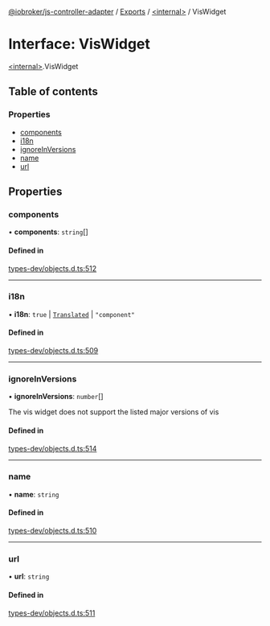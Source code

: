 [@iobroker/js-controller-adapter](../README.md) / [Exports](../modules.md) / [\<internal\>](../modules/internal_.md) / VisWidget

# Interface: VisWidget

[\<internal\>](../modules/internal_.md).VisWidget

## Table of contents

### Properties

- [components](internal_.VisWidget.md#components)
- [i18n](internal_.VisWidget.md#i18n)
- [ignoreInVersions](internal_.VisWidget.md#ignoreinversions)
- [name](internal_.VisWidget.md#name)
- [url](internal_.VisWidget.md#url)

## Properties

### components

• **components**: `string`[]

#### Defined in

[types-dev/objects.d.ts:512](https://github.com/ioBroker/ioBroker.js-controller/blob/8c44dc255583a0a0370d85b4262312bfd93bcdc8/packages/types-dev/objects.d.ts#L512)

___

### i18n

• **i18n**: ``true`` \| [`Translated`](../modules/internal_.md#translated) \| ``"component"``

#### Defined in

[types-dev/objects.d.ts:509](https://github.com/ioBroker/ioBroker.js-controller/blob/8c44dc255583a0a0370d85b4262312bfd93bcdc8/packages/types-dev/objects.d.ts#L509)

___

### ignoreInVersions

• **ignoreInVersions**: `number`[]

The vis widget does not support the listed major versions of vis

#### Defined in

[types-dev/objects.d.ts:514](https://github.com/ioBroker/ioBroker.js-controller/blob/8c44dc255583a0a0370d85b4262312bfd93bcdc8/packages/types-dev/objects.d.ts#L514)

___

### name

• **name**: `string`

#### Defined in

[types-dev/objects.d.ts:510](https://github.com/ioBroker/ioBroker.js-controller/blob/8c44dc255583a0a0370d85b4262312bfd93bcdc8/packages/types-dev/objects.d.ts#L510)

___

### url

• **url**: `string`

#### Defined in

[types-dev/objects.d.ts:511](https://github.com/ioBroker/ioBroker.js-controller/blob/8c44dc255583a0a0370d85b4262312bfd93bcdc8/packages/types-dev/objects.d.ts#L511)
